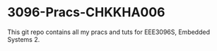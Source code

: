 # 3096-Pracs-CHKKHA006

This git repo contains all my pracs and tuts for EEE3096S, Embedded Systems 2.
